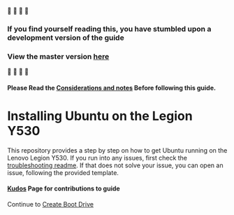 :no_entry_sign: :no_entry_sign: :no_entry_sign: :no_entry_sign: 
### If you find yourself reading this, you have stumbled upon a development version of the guide
### View the master version [here](https://github.com/kfechter/LegionY530Ubuntu)
:no_entry_sign: :no_entry_sign: :no_entry_sign: :no_entry_sign: 

#### Please Read the [Considerations and notes](Sections/Considerations.md) Before following this guide.

# Installing Ubuntu on the Legion Y530

This repository provides a step by step on how to get Ubuntu running on the Lenovo Legion Y530. If you run into any issues, first check the [troubleshooting readme](Sections/Troubleshooting.md). If that does not solve your issue, you can open an issue, following the provided template.

#### [Kudos](Sections/Kudos.md) Page for contributions to guide

Continue to [Create Boot Drive](Sections/CreateBootDrive.md)

